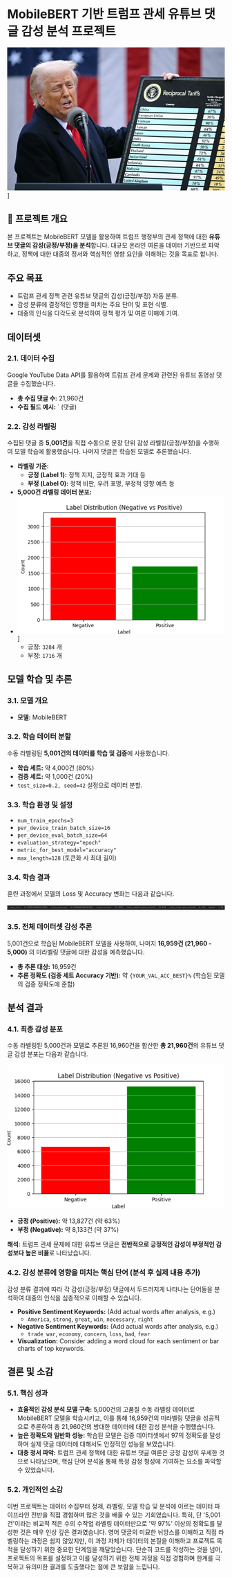 # MobileBERT 기반 트럼프 관세 유튜브 댓글 감성 분석 프로젝트
![개요](./trumpzz.png)]
## 🚀 프로젝트 개요

본 프로젝트는 MobileBERT 모델을 활용하여 트럼프 행정부의 관세 정책에 대한 **유튜브 댓글의 감성(긍정/부정)을 분석**합니다. 대규모 온라인 여론을 데이터 기반으로 파악하고, 정책에 대한 대중의 정서와 핵심적인 영향 요인을 이해하는 것을 목표로 합니다.

## 주요 목표

* 트럼프 관세 정책 관련 유튜브 댓글의 감성(긍정/부정) 자동 분류.
* 감성 분류에 결정적인 영향을 미치는 주요 단어 및 표현 식별.
* 대중의 인식을 다각도로 분석하여 정책 평가 및 여론 이해에 기여.

## 데이터셋

### 2.1. 데이터 수집

Google YouTube Data API를 활용하여 트럼프 관세 문제와 관련된 유튜브 동영상 댓글을 수집했습니다.

* **총 수집 댓글 수:** 21,960건 
* **수집 필드 예시:** ` (댓글)
### 2.2. 감성 라벨링

수집된 댓글 중 **5,001건**을 직접 수동으로 문장 단위 감성 라벨링(긍정/부정)을 수행하여 모델 학습에 활용했습니다. 나머지 댓글은 학습된 모델로 추론했습니다.

* **라벨링 기준:**
    * **긍정 (Label 1):** 정책 지지, 긍정적 효과 기대 등
    * **부정 (Label 0):** 정책 비판, 우려 표명, 부정적 영향 예측 등
* **5,000건 라벨링 데이터 분포:**
* ![개요](5000.png)]
    * 긍정: `3284` 개
    * 부정: `1716` 개

## 모델 학습 및 추론

### 3.1. 모델 개요

* **모델:** MobileBERT


### 3.2. 학습 데이터 분할

수동 라벨링된 **5,001건의 데이터를 학습 및 검증**에 사용했습니다.

* **학습 세트:** 약 4,000건 (80%)
* **검증 세트:** 약 1,000건 (20%)
* `test_size=0.2, seed=42` 설정으로 데이터 분할.

### 3.3. 학습 환경 및 설정

* `num_train_epochs=3`
* `per_device_train_batch_size=16`
* `per_device_eval_batch_size=64`
* `evaluation_strategy="epoch"`
* `metric_for_best_model="accuracy"`
* `max_length=128` (토큰화 시 최대 길이)

### 3.4. 학습 결과

훈련 과정에서 모델의 Loss 및 Accuracy 변화는 다음과 같습니다.

![Label Distribution](1.png)

### 3.5. 전체 데이터셋 감성 추론

5,001건으로 학습된 MobileBERT 모델을 사용하여, 나머지 **16,959건 (21,960 - 5,000)** 의 미라벨링 댓글에 대한 감성을 예측했습니다.

* **총 추론 대상:** 16,959건
* **추론 정확도 (검증 세트 Accuracy 기반):** 약 `{YOUR_VAL_ACC_BEST}%` (학습된 모델의 검증 정확도에 준함)

## 분석 결과

### 4.1. 최종 감성 분포

수동 라벨링된 5,000건과 모델로 추론된 16,960건을 합산한 **총 21,960건**의 유튜브 댓글 감성 분포는 다음과 같습니다.

![Label Distribution](전체데이터.png)

* **긍정 (Positive):** 약 13,827건 (약 63%)
* **부정 (Negative):** 약 8,133건 (약 37%)

**해석:** 트럼프 관세 문제에 대한 유튜브 댓글은 **전반적으로 긍정적인 감성이 부정적인 감성보다 높은 비율**로 나타났습니다.

### 4.2. 감성 분류에 영향을 미치는 핵심 단어 (분석 후 실제 내용 추가)

감성 분류 결과에 따라 각 감성(긍정/부정) 댓글에서 두드러지게 나타나는 단어들을 분석하여 대중의 인식을 심층적으로 이해할 수 있습니다.

* **Positive Sentiment Keywords:** (Add actual words after analysis, e.g.)
    * `America`, `strong`, `great`, `win`, `necessary`, `right`
* **Negative Sentiment Keywords:** (Add actual words after analysis, e.g.)
    * `trade war`, `economy`, `concern`, `loss`, `bad`, `fear`
* **Visualization:** Consider adding a word cloud for each sentiment or bar charts of top keywords.

## 결론 및 소감

### 5.1. 핵심 성과

* **효율적인 감성 분석 모델 구축:** 5,000건의 고품질 수동 라벨링 데이터로 MobileBERT 모델을 학습시키고, 이를 통해 16,959건의 미라벨링 댓글을 성공적으로 추론하여 총 21,960건의 방대한 데이터에 대한 감성 분석을 수행했습니다.
* **높은 정확도와 일반화 성능:** 학습된 모델은 검증 데이터셋에서 97의 정확도를 달성하며 실제 댓글 데이터에 대해서도 안정적인 성능을 보였습니다.
* **대중 정서 파악:** 트럼프 관세 정책에 대한 유튜브 댓글 여론은 긍정 감성이 우세한 것으로 나타났으며, 핵심 단어 분석을 통해 특정 감정 형성에 기여하는 요소를 파악할 수 있었습니다.

### 5.2. 개인적인 소감

이번 프로젝트는 데이터 수집부터 정제, 라벨링, 모델 학습 및 분석에 이르는 데이터 파이프라인 전반을 직접 경험하며 많은 것을 배울 수 있는 기회였습니다. 특히, 단 '5,001건'이라는 비교적 적은 수의 수작업 라벨링 데이터만으로 '약 97%' 이상의 정확도를 달성한 것은 매우 인상 깊은 결과였습니다. 영어 댓글의 미묘한 뉘앙스를 이해하고 직접 라벨링하는 과정은 쉽지 않았지만, 이 과정 자체가 데이터의 본질을 이해하고 프로젝트 목적을 달성하기 위한 중요한 단계임을 깨달았습니다. 단순히 코드를 작성하는 것을 넘어, 프로젝트의 목표를 설정하고 이를 달성하기 위한 전체 과정을 직접 경험하며 한계를 극복하고 유의미한 결과를 도출했다는 점에 큰 보람을 느낍니다.


